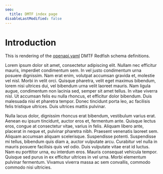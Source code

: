 ```yaml
---
seo:
  title: DMTF index page
disableLastModified: false
---
```


# Introduction

This is rendering of the [openapi.yaml](http://redfish.dmtf.org/schemas/v1/openapi.yaml) DMTF Redfish schema definitions.

Lorem ipsum dolor sit amet, consectetur adipiscing elit. Nullam nec efficitur mauris, imperdiet condimentum sem. In vel justo condimentum urna posuere dignissim. Nam erat enim, volutpat accumsan gravida et, molestie vel nisl. Morbi in velit orci. Quisque pharetra, velit eget maximus bibendum, lorem nisi ultrices dui, vel bibendum urna velit laoreet mauris. Nam ligula augue, condimentum non lacinia sed, semper sit amet tellus. In vitae viverra nisl. Ut accumsan felis eu nulla rhoncus, et efficitur dolor bibendum. Duis malesuada nisi et pharetra tempor. Donec tincidunt porta leo, ac facilisis felis tristique ultrices. Duis ultrices mattis pulvinar.


Nulla lacus dolor, dignissim rhoncus erat bibendum, vestibulum varius erat. Aenean eu ipsum tincidunt, auctor eros et, fermentum ante. Quisque lectus eros, congue at consectetur vitae, varius in felis. Aliquam libero ante, placerat in neque et, pulvinar pharetra nibh. Praesent venenatis laoreet sem. Aliquam accumsan aliquam scelerisque. Suspendisse potenti. Suspendisse mi tellus, bibendum quis diam a, auctor vulputate arcu. Curabitur vel nulla in mauris posuere facilisis quis vel odio. Duis vulputate vitae erat id luctus. Nam eu porttitor urna, eu interdum eros. Mauris consequat vehicula tempor. Quisque sed purus in ex efficitur ultrices in vel urna. Morbi elementum pulvinar fermentum. Vivamus viverra massa ac sem convallis, commodo commodo nisi ultricies. 
